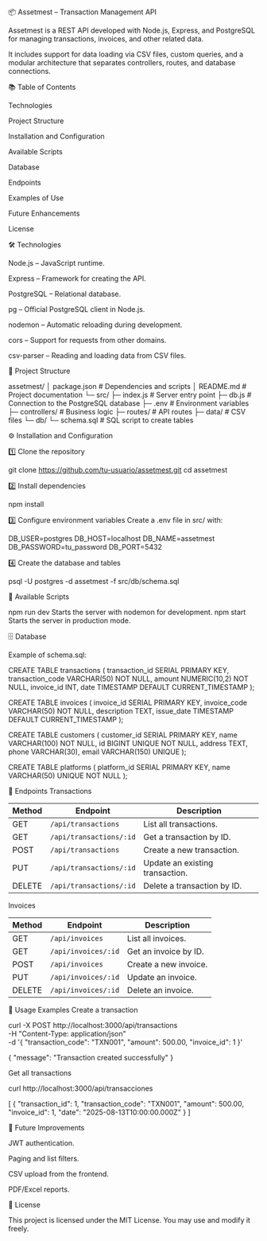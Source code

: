📦 Assetmest – Transaction Management API

Assetmest is a REST API developed with Node.js, Express, and PostgreSQL for managing transactions, invoices, and other related data.

It includes support for data loading via CSV files, custom queries, and a modular architecture that separates controllers, routes, and database connections.

📚 Table of Contents

Technologies

Project Structure

Installation and Configuration

Available Scripts

Database

Endpoints

Examples of Use

Future Enhancements

License

🛠 Technologies

Node.js – JavaScript runtime.

Express – Framework for creating the API.

PostgreSQL – Relational database.

pg – Official PostgreSQL client in Node.js.

nodemon – Automatic reloading during development.

cors – Support for requests from other domains.

csv-parser – Reading and loading data from CSV files.

📂 Project Structure

assetmest/
│ package.json # Dependencies and scripts
│ README.md # Project documentation
└─ src/
├─ index.js # Server entry point
├─ db.js # Connection to the PostgreSQL database
├─ .env # Environment variables
├─ controllers/ # Business logic
├─ routes/ # API routes
├─ data/ # CSV files
└─ db/
└─ schema.sql # SQL script to create tables

⚙ Installation and Configuration

1️⃣ Clone the repository

git clone https://github.com/tu-usuario/assetmest.git
cd assetmest

2️⃣ Install dependencies

npm install

3️⃣ Configure environment variables
Create a .env file in src/ with:

DB_USER=postgres
DB_HOST=localhost
DB_NAME=assetmest
DB_PASSWORD=tu_password
DB_PORT=5432

4️⃣ Create the database and tables

psql -U postgres -d assetmest -f src/db/schema.sql


📜 Available Scripts

npm run dev Starts the server with nodemon for development.
npm start Starts the server in production mode.

🗄 Database

Example of schema.sql:

CREATE TABLE transactions (
    transaction_id SERIAL PRIMARY KEY,
    transaction_code VARCHAR(50) NOT NULL,
    amount NUMERIC(10,2) NOT NULL,
    invoice_id INT,
    date TIMESTAMP DEFAULT CURRENT_TIMESTAMP
);

CREATE TABLE invoices (
invoice_id SERIAL PRIMARY KEY,
invoice_code VARCHAR(50) NOT NULL,
description TEXT,
issue_date TIMESTAMP DEFAULT CURRENT_TIMESTAMP
);

CREATE TABLE customers (
customer_id SERIAL PRIMARY KEY,
name VARCHAR(100) NOT NULL,
id BIGINT UNIQUE NOT NULL,
address TEXT,
phone VARCHAR(30),
email VARCHAR(150) UNIQUE
);

CREATE TABLE platforms (
    platform_id SERIAL PRIMARY KEY,
    name VARCHAR(50) UNIQUE NOT NULL
);

📡 Endpoints
Transactions

| Method | Endpoint | Description |
| ------ | ------------------------ | ------------------------------------- |
| GET | `/api/transactions` | List all transactions. |
| GET | `/api/transactions/:id` | Get a transaction by ID. |
| POST | `/api/transactions` | Create a new transaction. |
| PUT | `/api/transactions/:id` | Update an existing transaction. |
| DELETE | `/api/transactions/:id` | Delete a transaction by ID. |

Invoices

| Method | Endpoint | Description |
| ------ | ------------------- | --------------------------- |
| GET | `/api/invoices` | List all invoices. |
| GET | `/api/invoices/:id` | Get an invoice by ID. |
| POST | `/api/invoices` | Create a new invoice. |
| PUT | `/api/invoices/:id` | Update an invoice. |
| DELETE | `/api/invoices/:id` | Delete an invoice. |

🧪 Usage Examples
Create a transaction

curl -X POST http://localhost:3000/api/transactions \
-H "Content-Type: application/json" \
-d '{
  "transaction_code": "TXN001",
  "amount": 500.00,
  "invoice_id": 1
}'

{
"message": "Transaction created successfully"
}

Get all transactions

curl http://localhost:3000/api/transacciones

[
{
"transaction_id": 1,
"transaction_code": "TXN001",
"amount": 500.00,
"invoice_id": 1,
"date": "2025-08-13T10:00:00.000Z"
}
]

🚀 Future Improvements

JWT authentication.

Paging and list filters.

CSV upload from the frontend.

PDF/Excel reports.

📄 License

This project is licensed under the MIT License. You may use and modify it freely.
